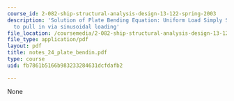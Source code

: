 ```yaml
---
course_id: 2-082-ship-structural-analysis-design-13-122-spring-2003
description: 'Solution of Plate Bending Equation: Uniform Load Simply Supported Free
  to pull in via sinusoidal loading'
file_location: /coursemedia/2-082-ship-structural-analysis-design-13-122-spring-2003/fb7861b5166b983233284631dcfdafb2_notes_24_plate_bendin.pdf
file_type: application/pdf
layout: pdf
title: notes_24_plate_bendin.pdf
type: course
uid: fb7861b5166b983233284631dcfdafb2

---
```

None